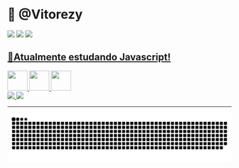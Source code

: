 <h1>👋 @Vitorezy </h1>
<div> 
  <a href='https://www.youtube.com/@VitorGonDev' target='_blank'><img src='https://img.shields.io/badge/YouTube-FF0000?style=for-the-badge&logo=youtube&logoColor=white'></a>
  <a href='mailto:vitorgondev@gmail.com' target='_blank'> <img src='https://img.shields.io/badge/Gmail-D14836?style=for-the-badge&logo=gmail&logoColor=white'></a>
  <a href='https://www.linkedin.com/in/vitor-g-oliveira/' target='_blank'> <img src='https://img.shields.io/badge/LinkedIn-0077B5?style=for-the-badge&logo=linkedin&logoColor=white'>
</div>
<h2> 🌱Atualmente estudando Javascript! </h2>
<div style='display: inline_block'>
  <img style='height: 45px; width: 45px;' src="https://cdn.jsdelivr.net/gh/devicons/devicon@latest/icons/html5/html5-original.svg" />
  <img style='height: 45px; width: 45px;' src='https://cdn.jsdelivr.net/gh/devicons/devicon@latest/icons/css3/css3-original.svg'/>
  <img style='height: 45px; width: 45px;' src="https://cdn.jsdelivr.net/gh/devicons/devicon@latest/icons/javascript/javascript-original.svg" />
</div>
<div> 
<img height='200em' src='https://github-readme-stats.vercel.app/api?username=vitorezy&show_icons=true&theme=radical'/>  <img height='200em' src='https://github-readme-stats.vercel.app/api/top-langs/?username=vitorezy&langs_count=3&theme=radical'/>
</div> 
    <hr>
 <picture> 
  <source srcset="https://raw.githubusercontent.com/vitorezy/vitorezy/output/github-contribution-grid-snake-dark.svg">
  <img alt="github contribution grid snake animation" src="https://raw.githubusercontent.com/vitorezy/vitorezy/output/github-contribution-grid-snake-dark.svg">
</picture>
